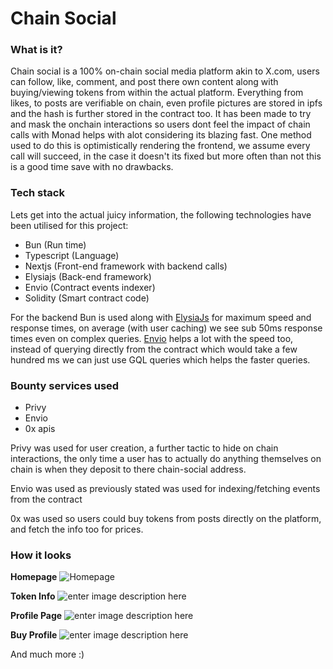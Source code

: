 # Chain Social

### What is it? 

Chain social is a 100% on-chain social media platform akin to X.com, users can follow, like, comment, and post there own content along with buying/viewing tokens from within the actual platform. Everything from likes, to posts are verifiable on chain, even profile pictures are stored in ipfs and the hash is further stored in the contract too. It has been made to try and mask the onchain interactions so users dont feel the impact of chain calls with Monad helps with alot considering its blazing fast.  One method used to do this is optimistically rendering the frontend, we assume every call will succeed, in the case it doesn't its fixed but more often than not this is a good time save with no drawbacks.

### Tech stack

Lets get into the actual juicy information, the following technologies have been utilised for this project:

- Bun (Run time)
- Typescript (Language)
- Nextjs (Front-end framework with backend calls)
- Elysiajs (Back-end framework)
- Envio (Contract events indexer)
- Solidity (Smart contract code)

For the backend Bun is used along with [ElysiaJs](https://elysiajs.com/) for maximum speed and response times, on average (with user caching) we see sub 50ms response times even on complex queries. [Envio](https://envio.dev) helps a lot with the speed too, instead of querying directly from the contract which would take a few hundred ms we can just use GQL queries which helps the faster queries.

### Bounty services used

- Privy
- Envio
- 0x apis

Privy was used for user creation, a further tactic to hide on chain interactions, the only time a user has to actually do anything themselves on chain is when they deposit to there chain-social address.

Envio was used as previously stated was used for indexing/fetching events from the contract

0x was used so users could buy tokens from posts directly on the platform, and fetch the info too for prices.

### How it looks

__Homepage__
![Homepage](https://imgur.com/CPfKcCg.png)

__Token Info__
![enter image description here](https://imgur.com/zPxtnbW.png)

__Profile Page__
![enter image description here](https://imgur.com/fHD2kAw.png)

__Buy Profile__
![enter image description here](https://imgur.com/9pKxW6Y.png)

And much more :)